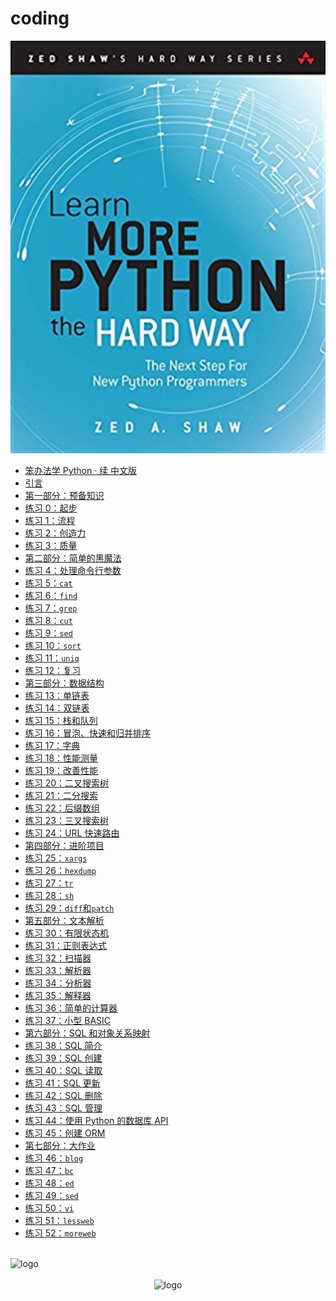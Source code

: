 # coding
<img  src='cover.jpg' width="600" alt="logo">

- [笨办法学 Python · 续 中文版](READ_ME.md)
- [引言](intro.md)
- [第一部分：预备知识](part1.md)
- [练习 0：起步](ex0.md)
- [练习 1：流程](ex1.md)
- [练习 2：创造力](ex2.md)
- [练习 3：质量](ex3.md)
- [第二部分：简单的黑魔法](part2.md)
- [练习 4：处理命令行参数](ex4.md)
- [练习 5：`cat`](ex5.md)
- [练习 6：`find`](ex6.md)
- [练习 7：`grep`](ex7.md)
- [练习 8：`cut`](ex8.md)
- [练习 9：`sed`](ex9.md)
- [练习 10：`sort`](ex10.md)
- [练习 11：`uniq`](ex11.md)
- [练习 12：复习](ex12.md)
- [第三部分：数据结构](part3.md)
- [练习 13：单链表](ex13.md)
- [练习 14：双链表](ex14.md)
- [练习 15：栈和队列](ex15.md)
- [练习 16：冒泡、快速和归并排序](ex16.md)
- [练习 17：字典](ex17.md)
- [练习 18：性能测量](ex18.md)
- [练习 19：改善性能](ex19.md)
- [练习 20：二叉搜索树](ex20.md)
- [练习 21：二分搜索](ex21.md)
- [练习 22：后缀数组](ex22.md)
- [练习 23：三叉搜索树](ex23.md)
- [练习 24：URL 快速路由](ex24.md)
- [第四部分：进阶项目](part4.md)
- [练习 25：`xargs`](ex25.md)
- [练习 26：`hexdump`](ex26.md)
- [练习 27：`tr`](ex27.md)
- [练习 28：`sh`](ex28.md)
- [练习 29：`diff`和`patch`](ex29.md)
- [第五部分：文本解析](part5.md)
- [练习 30：有限状态机](ex30.md)
- [练习 31：正则表达式](ex31.md)
- [练习 32：扫描器](ex32.md)
- [练习 33：解析器](ex33.md)
- [练习 34：分析器](ex34.md)
- [练习 35：解释器](ex35.md)
- [练习 36：简单的计算器](ex36.md)
- [练习 37：小型 BASIC](ex37.md)
- [第六部分：SQL 和对象关系映射](part6.md)
- [练习 38：SQL 简介](ex38.md)
- [练习 39：SQL 创建](ex39.md)
- [练习 40：SQL 读取](ex40.md)
- [练习 41：SQL 更新](ex41.md)
- [练习 42：SQL 删除](ex42.md)
- [练习 43：SQL 管理](ex43.md)
- [练习 44：使用 Python 的数据库 API](ex44.md)
- [练习 45：创建 ORM](ex45.md)
- [第七部分：大作业](part7.md)
- [练习 46：`blog`](ex46.md)
- [练习 47：`bc`](ex47.md)
- [练习 48：`ed`](ex48.md)
- [练习 49：`sed`](ex49.md)
- [练习 50：`vi`](ex50.md)
- [练习 51：`lessweb`](ex51.md)
- [练习 52：`moreweb`](ex52.md)


<br />
<img  src='/img/bjkb.PNG' width="600" alt="logo">
<br />
<br />
<div align="center">
<img  src='/img/01.jpeg' width="600" alt="logo" />
</div>
<br />
<br />
